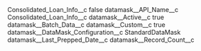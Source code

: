 <?xml version="1.0" encoding="UTF-8"?>
<CustomMetadata xmlns="http://soap.sforce.com/2006/04/metadata" xmlns:xsi="http://www.w3.org/2001/XMLSchema-instance" xmlns:xsd="http://www.w3.org/2001/XMLSchema">
    <label>Consolidated_Loan_Info__c</label>
    <protected>false</protected>
    <values>
        <field>datamask__API_Name__c</field>
        <value xsi:type="xsd:string">Consolidated_Loan_Info__c</value>
    </values>
    <values>
        <field>datamask__Active__c</field>
        <value xsi:type="xsd:boolean">true</value>
    </values>
    <values>
        <field>datamask__Batch_Data__c</field>
        <value xsi:nil="true"/>
    </values>
    <values>
        <field>datamask__Custom__c</field>
        <value xsi:type="xsd:boolean">true</value>
    </values>
    <values>
        <field>datamask__DataMask_Configuration__c</field>
        <value xsi:type="xsd:string">StandardDataMask</value>
    </values>
    <values>
        <field>datamask__Last_Prepped_Date__c</field>
        <value xsi:nil="true"/>
    </values>
    <values>
        <field>datamask__Record_Count__c</field>
        <value xsi:nil="true"/>
    </values>
</CustomMetadata>
